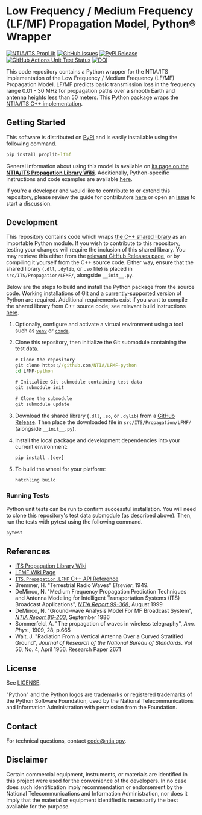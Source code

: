 # Low Frequency / Medium Frequency (LF/MF) Propagation Model, Python® Wrapper #

[![NTIA/ITS PropLib][proplib-badge]][proplib-link]
[![GitHub Issues][gh-issues-badge]][gh-issues-link]
[![PyPI Release][pypi-release-badge]][pypi-release-link]
[![GitHub Actions Unit Test Status][gh-actions-test-badge]][gh-actions-test-link]
[![DOI][doi-badge]][doi-link]

[proplib-badge]: https://img.shields.io/badge/PropLib-badge?label=%F0%9F%87%BA%F0%9F%87%B8%20NTIA%2FITS&labelColor=162E51&color=D63E04
[proplib-link]: https://ntia.github.io/propagation-library-wiki
[gh-actions-test-badge]: https://img.shields.io/github/actions/workflow/status/NTIA/LFMF-python/tox.yml?branch=main&logo=pytest&logoColor=ffffff&label=Tests&labelColor=162E51
[gh-actions-test-link]: https://github.com/NTIA/LFMF-python/actions/workflows/tox.yml
[pypi-release-badge]: https://img.shields.io/pypi/v/proplib-lfmf?logo=pypi&logoColor=ffffff&label=Release&labelColor=162E51&color=D63E04
[pypi-release-link]: https://pypi.org/project/proplib-lfmf
[gh-issues-badge]: https://img.shields.io/github/issues/NTIA/LFMF-python?logo=github&label=Issues&labelColor=162E51
[gh-issues-link]: https://github.com/NTIA/LFMF-python/issues
[doi-badge]: https://zenodo.org/badge/896234119.svg
[doi-link]: https://zenodo.org/badge/latestdoi/896234119

This code repository contains a Python wrapper for the NTIA/ITS implementation of the
Low Frequency / Medium Frequency (LF/MF) Propagation Model. LF/MF predicts basic transmission
loss in the frequency range 0.01 - 30 MHz for propagation paths over a smooth Earth and antenna
heights less than 50 meters. This Python package wraps the [NTIA/ITS C++ implementation](https://github.com/NTIA/LFMF).

## Getting Started ##

This software is distributed on [PyPI](https://pypi.org/project/proplib-lfmf) and is easily installable
using the following command.

```cmd
pip install proplib-lfmf
```

General information about using this model is available on
[its page on the **NTIA/ITS Propagation Library Wiki**](https://ntia.github.io/propagation-library-wiki/models/LFMF/).
Additionally, Python-specific instructions and code examples are available
[here](https://ntia.github.io/propagation-library-wiki/models/LFMF/python).

If you're a developer and would like to contribute to or extend this repository,
please review the guide for contributors [here](CONTRIBUTING.md) or open an
[issue](https://github.com/NTIA/LFMF-python/issues) to start a discussion.

## Development ##

This repository contains code which wraps [the C++ shared library](https://github.com/NTIA/LFMF)
as an importable Python module. If you wish to contribute to this repository,
testing your changes will require the inclusion of this shared library. You may retrieve
this either from the
[relevant GitHub Releases page](https://github.com/NTIA/LFMF/releases), or by
compiling it yourself from the C++ source code. Either way, ensure that the shared library
(`.dll`, `.dylib`, or `.so` file) is placed in `src/ITS/Propagation/LFMF/`, alongside `__init__.py`.

Below are the steps to build and install the Python package from the source code.
Working installations of Git and a [currently-supported version](https://devguide.python.org/versions/)
of Python are required. Additional requirements exist if you want to compile the shared
library from C++ source code; see relevant build instructions
[here](https://github.com/NTIA/LFMF?tab=readme-ov-file#configure-and-build).

1. Optionally, configure and activate a virtual environment using a tool such as
[`venv`](https://docs.python.org/3/library/venv.html) or
[`conda`](https://docs.conda.io/projects/conda/en/latest/user-guide/install/index.html).

1. Clone this repository, then initialize the Git submodule containing the test data.

    ```cmd
    # Clone the repository
    git clone https://github.com/NTIA/LFMF-python
    cd LFMF-python

    # Initialize Git submodule containing test data
    git submodule init

    # Clone the submodule
    git submodule update
    ```

1. Download the shared library (`.dll`, `.so`, or `.dylib`) from a
[GitHub Release](https://github.com/NTIA/LFMF/releases). Then place the
downloaded file in `src/ITS/Propagation/LFMF/` (alongside `__init__.py`).

1. Install the local package and development dependencies into your current environment:

    ```cmd
    pip install .[dev]
    ```

1. To build the wheel for your platform:

    ```cmd
    hatchling build
    ```

### Running Tests ###

Python unit tests can be run to confirm successful installation. You will need to
clone this repository's test data submodule (as described above). Then, run the tests
with pytest using the following command.

```cmd
pytest
```

## References ##

- [ITS Propagation Library Wiki](https://ntia.github.io/propagation-library-wiki)
- [LFMF Wiki Page](https://ntia.github.io/propagation-library-wiki/models/LFMF)
- [`ITS.Propagation.LFMF` C++ API Reference](https://ntia.github.io/LFMF)
- Bremmer, H. "Terrestrial Radio Waves" _Elsevier_, 1949.
- DeMinco, N. "Medium Frequency Propagation Prediction Techniques and Antenna Modeling for Intelligent Transportation Systems (ITS) Broadcast Applications", [_NTIA Report 99-368_](https://www.its.bldrdoc.gov/publications/2399.aspx), August 1999
- DeMinco, N. "Ground-wave Analysis Model For MF Broadcast System", [_NTIA Report 86-203_](https://www.its.bldrdoc.gov/publications/2226.aspx), September 1986
- Sommerfeld, A. "The propagation of waves in wireless telegraphy", _Ann. Phys._, 1909, 28, p.665
- Wait, J. "Radiation From a Vertical Antenna Over a Curved Stratified Ground", _Journal of Research of the National Bureau of Standards_.  Vol 56, No. 4, April 1956. Research Paper 2671

## License ##

See [LICENSE](./LICENSE.md).

"Python" and the Python logos are trademarks or registered trademarks of the Python Software Foundation, used by the National Telecommunications and Information Administration with permission from the Foundation.

## Contact ##

For technical questions, contact <code@ntia.gov>.

## Disclaimer ##

Certain commercial equipment, instruments, or materials are identified in this project were used for the convenience of the developers. In no case does such identification imply recommendation or endorsement by the National Telecommunications and Information Administration, nor does it imply that the material or equipment identified is necessarily the best available for the purpose.
